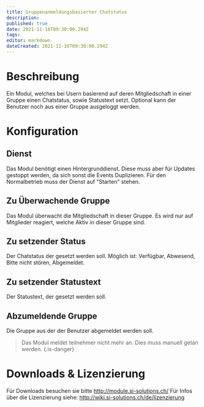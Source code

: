```yaml
---
title: Gruppenanmeldungsbasierter Chatstatus
description: 
published: true
date: 2021-11-16T09:30:00.294Z
tags: 
editor: markdown
dateCreated: 2021-11-16T09:30:00.294Z
---
```


# Beschreibung
Ein Modul, welches bei Usern basierend auf deren Mitgliedschaft in einer Gruppe einen Chatstatus, sowie Statustext setzt. Optional kann der Benutzer noch aus einer Gruppe ausgeloggt werden.

# Konfiguration

## Dienst
Das Modul benötigt einen Hintergrunddienst. Diese muss aber für Updates gestoppt werden, da sich sonst die Events Duplizieren. Für den Normalbetrieb muss der Dienst auf "Starten" stehen.

## Zu Überwachende Gruppe
Das Modul überwacht die Mitgliedschaft in dieser Gruppe. Es wird nur auf Mitglieder reagiert, welche Aktiv in dieser Gruppe sind.

## Zu setzender Status
Der Chatstatus der gesetzt werden soll. Möglich ist: Verfügbar, Abwesend, Bitte nicht stören, Abgemeldet.

## Zu setzender Statustext
Der Statustext, der gesetzt werden soll.

## Abzumeldende Gruppe
Die Gruppe aus der der Benutzer abgemeldet werden soll.
> Das Modul meldet teilnehmer nicht mehr an. Dies muss manuell getan werden.
{.is-danger}


# Downloads & Lizenzierung
Für Downloads besuchen sie bitte http://module.si-solutions.ch/
Für Infos über die Lizenzierung siehe: http://wiki.si-solutions.ch/de/lizenzierung